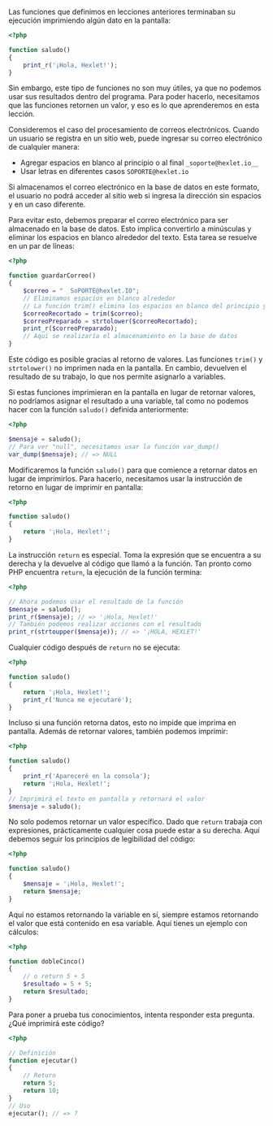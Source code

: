 Las funciones que definimos en lecciones anteriores terminaban su ejecución imprimiendo algún dato en la pantalla:

```php
<?php

function saludo()
{
    print_r('¡Hola, Hexlet!');
}
```

Sin embargo, este tipo de funciones no son muy útiles, ya que no podemos usar sus resultados dentro del programa. Para poder hacerlo, necesitamos que las funciones retornen un valor, y eso es lo que aprenderemos en esta lección.

Consideremos el caso del procesamiento de correos electrónicos. Cuando un usuario se registra en un sitio web, puede ingresar su correo electrónico de cualquier manera:

* Agregar espacios en blanco al principio o al final `_soporte@hexlet.io__`
* Usar letras en diferentes casos `SOPORTE@hexlet.io`

Si almacenamos el correo electrónico en la base de datos en este formato, el usuario no podrá acceder al sitio web si ingresa la dirección sin espacios y en un caso diferente.

Para evitar esto, debemos preparar el correo electrónico para ser almacenado en la base de datos. Esto implica convertirlo a minúsculas y eliminar los espacios en blanco alrededor del texto. Esta tarea se resuelve en un par de líneas:

```php
<?php

function guardarCorreo()
{
    $correo = "  SoPORTE@hexlet.IO";
    // Eliminamos espacios en blanco alrededor
    // La función trim() elimina los espacios en blanco del principio y el final de una cadena
    $correoRecortado = trim($correo);
    $correoPreparado = strtolower($correoRecortado);
    print_r($correoPreparado);
    // Aquí se realizaría el almacenamiento en la base de datos
}
```

Este código es posible gracias al retorno de valores. Las funciones `trim()` y `strtolower()` no imprimen nada en la pantalla. En cambio, devuelven el resultado de su trabajo, lo que nos permite asignarlo a variables.

Si estas funciones imprimieran en la pantalla en lugar de retornar valores, no podríamos asignar el resultado a una variable, tal como no podemos hacer con la función `saludo()` definida anteriormente:

```php
<?php

$mensaje = saludo();
// Para ver "null", necesitamos usar la función var_dump()
var_dump($mensaje); // => NULL
```

Modificaremos la función `saludo()` para que comience a retornar datos en lugar de imprimirlos. Para hacerlo, necesitamos usar la instrucción de retorno en lugar de imprimir en pantalla:

```php
<?php

function saludo()
{
    return '¡Hola, Hexlet!';
}
```

La instrucción `return` es especial. Toma la expresión que se encuentra a su derecha y la devuelve al código que llamó a la función. Tan pronto como PHP encuentra `return`, la ejecución de la función termina:

<!-- TODO: translate img -->
<!-- ./assets/sum-php.jpg -->

```php
<?php

// Ahora podemos usar el resultado de la función
$mensaje = saludo();
print_r($mensaje); // => '¡Hola, Hexlet!'
// También podemos realizar acciones con el resultado
print_r(strtoupper($mensaje)); // => '¡HOLA, HEXLET!'
```

Cualquier código después de `return` no se ejecuta:

```php
<?php

function saludo()
{
    return '¡Hola, Hexlet!';
    print_r('Nunca me ejecutaré');
}
```

Incluso si una función retorna datos, esto no impide que imprima en pantalla. Además de retornar valores, también podemos imprimir:

```php
<?php

function saludo()
{
    print_r('Apareceré en la consola');
    return '¡Hola, Hexlet!';
}
// Imprimirá el texto en pantalla y retornará el valor
$mensaje = saludo();
```

No solo podemos retornar un valor específico. Dado que `return` trabaja con expresiones, prácticamente cualquier cosa puede estar a su derecha. Aquí debemos seguir los principios de legibilidad del código:

```php
<?php

function saludo()
{
    $mensaje = '¡Hola, Hexlet!';
    return $mensaje;
}
```

Aquí no estamos retornando la variable en sí, siempre estamos retornando el valor que está contenido en esa variable. Aquí tienes un ejemplo con cálculos:

```php
<?php

function dobleCinco()
{
    // o return 5 + 5
    $resultado = 5 + 5;
    return $resultado;
}
```

Para poner a prueba tus conocimientos, intenta responder esta pregunta. ¿Qué imprimirá este código?

```php
<?php

// Definición
function ejecutar()
{
    // Return
    return 5;
    return 10;
}
// Uso
ejecutar(); // => ?
```
